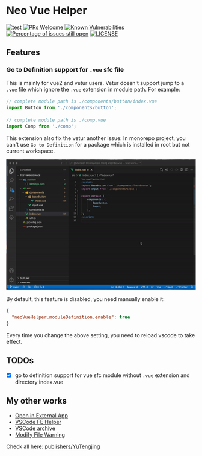 # Neo Vue Helper

![test](https://github.com/tjx666/neo-vue-helper/actions/workflows/test.yml/badge.svg) [![PRs Welcome](https://img.shields.io/badge/PRs-welcome-brightgreen.svg?style=flat)](http://makeapullrequest.com) [![Known Vulnerabilities](https://snyk.io/test/github/tjx666/neo-vue-helper/badge.svg?targetFile=package.json)](https://snyk.io/test/github/tjx666/neo-vue-helper?targetFile=package.json) [![Percentage of issues still open](https://isitmaintained.com/badge/open/tjx666/neo-vue-helper.svg)](http://isitmaintained.com/project/tjx666/neo-vue-helper) [![LICENSE](https://img.shields.io/badge/license-Anti%20996-blue.svg?style=flat-square)](https://github.com/996icu/996.ICU/blob/master/LICENSE)

## Features

### Go to Definition support for `.vue` sfc file

This is mainly for vue2 and vetur users. Vetur doesn't support jump to a `.vue` file which ignore the `.vue` extension in module path. For example:

```javascript
// complete module path is ./components/button/index.vue
import Button from './components/button';

// complete module path is ./comp.vue
import Comp from './comp';
```

This extension also fix the vetur another issue: In monorepo project, you can't use `Go to Definition` for a package which is installed in root but not current workspace.

![Go to Definition](https://github.com/tjx666/neo-vue-helper/blob/main/assets/screenshots/go_to_definition.gif?raw=true)

By default, this feature is disabled, you need manually enable it:

```json
{
  "neoVueHelper.moduleDefinition.enable": true
}
```

Every time you change the above setting, you need to reload vscode to take effect.

## TODOs

- [x] go to definition support for vue sfc module without `.vue` extension and directory index.vue

## My other works

- [Open in External App](https://github.com/tjx666/open-in-external-app)
- [VSCode FE Helper](https://github.com/tjx666/vscode-fe-helper)
- [VSCode archive](https://github.com/tjx666/vscode-archive)
- [Modify File Warning](https://github.com/tjx666/modify-file-warning)

Check all here: [publishers/YuTengjing](https://marketplace.visualstudio.com/publishers/YuTengjing)
